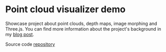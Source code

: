# Point cloud visualizer demo

Showcase project about point clouds, depth maps, image morphing and Three.js. You can find more information about the project's background in my [blog post](https://medium.com/@adamias/point-clouds-visualization-with-three-js-5ef2a5e24587).

Source code [repository](https://github.com/adamblack/point-cloud-visualizer)
